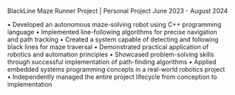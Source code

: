 BlackLine Maze Runner Project | Personal Project
June 2023 - August 2024

•⁠  ⁠Developed an autonomous maze-solving robot using C++ programming language
•⁠  ⁠Implemented line-following algorithms for precise navigation and path tracking
•⁠  ⁠Created a system capable of detecting and following black lines for maze traversal
•⁠  ⁠Demonstrated practical application of robotics and automation principles
•⁠  ⁠Showcased problem-solving skills through successful implementation of path-finding algorithms
•⁠  ⁠Applied embedded systems programming concepts in a real-world robotics project
•⁠  ⁠Independently managed the entire project lifecycle from conception to implementation
